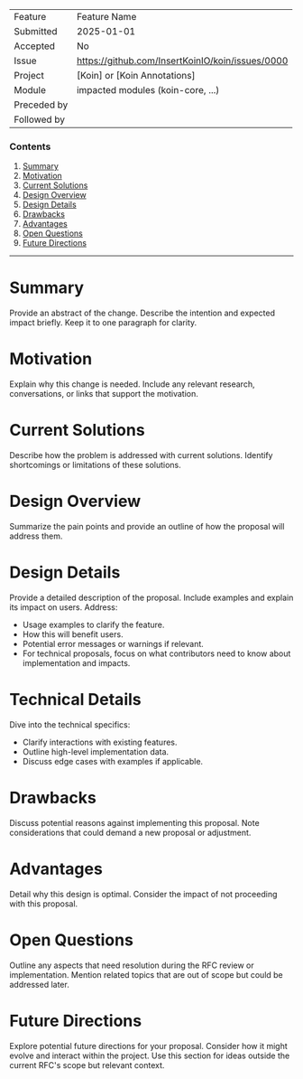 |             |                                                  |
|-------------|--------------------------------------------------|
| Feature     | Feature Name			                         |
| Submitted   | 2025-01-01                                       |
| Accepted    | No                                               |
| Issue       | https://github.com/InsertKoinIO/koin/issues/0000 |
| Project	  | [Koin] or [Koin Annotations]			         |
| Module	  | impacted modules (koin-core, ...)		         |
| Preceded by |                                                  |
| Followed by |                                                  |

### Contents

1. [Summary](#summary)
2. [Motivation](#motivation)
3. [Current Solutions](#current-solutions)
4. [Design Overview](#design-overview)
5. [Design Details](#design-details)
6. [Drawbacks](#drawbacks)
7. [Advantages](#advantages)
8. [Open Questions](#open-questions)
9. [Future Directions](#future-directions)

<hr />

# Summary
[summary]: #summary

Provide an abstract of the change. Describe the intention and expected impact briefly. Keep it to one paragraph for clarity.

# Motivation
[motivation]: #motivation

Explain why this change is needed. Include any relevant research, conversations, or links that support the motivation.

# Current Solutions
[current-solutions]: #current-solutions

Describe how the problem is addressed with current solutions. Identify shortcomings or limitations of these solutions.

# Design Overview
[design-overview]: #design-overview

Summarize the pain points and provide an outline of how the proposal will address them.

# Design Details
[design-details]: #design-details

Provide a detailed description of the proposal. Include examples and explain its impact on users. Address:
- Usage examples to clarify the feature.
- How this will benefit users.
- Potential error messages or warnings if relevant.
- For technical proposals, focus on what contributors need to know about implementation and impacts.

# Technical Details
[technical-details]: #technical-details

Dive into the technical specifics:
- Clarify interactions with existing features.
- Outline high-level implementation data.
- Discuss edge cases with examples if applicable.

# Drawbacks
[drawbacks]: #drawbacks

Discuss potential reasons against implementing this proposal. Note considerations that could demand a new proposal or adjustment.

# Advantages
[advantages]: #advantages

Detail why this design is optimal. Consider the impact of not proceeding with this proposal.

# Open Questions
[open-questions]: #open-questions

Outline any aspects that need resolution during the RFC review or implementation. Mention related topics that are out of scope but could be addressed later.

# Future Directions
[future-directions]: #future-directions

Explore potential future directions for your proposal. Consider how it might evolve and interact within the project. Use this section for ideas outside the current RFC's scope but relevant context.